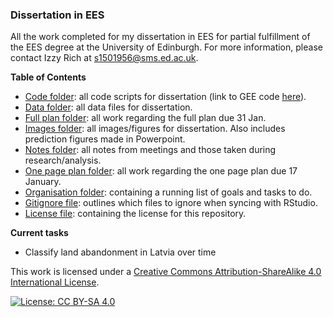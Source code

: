 ### Dissertation in EES

All the work completed for my dissertation in EES for partial fulfillment of the EES degree at the University of Edinburgh. For more information, please contact Izzy Rich at s1501956@sms.ed.ac.uk. 


**Table of Contents**
- [Code folder](/code): all code scripts for dissertation (link to GEE code [here](https://code.earthengine.google.com/?accept_repo=users/izzyrich/dissertation_work)).
- [Data folder](/data): all data files for dissertation.
- [Full plan folder](/full_plan): all work regarding the full plan due 31 Jan.
- [Images folder](/images): all images/figures for dissertation. Also includes prediction figures made in Powerpoint.
- [Notes folder](/notes): all notes from meetings and those taken during research/analysis.
- [One page plan folder](/one_page_plan): all work regarding the one page plan due 17 January.
- [Organisation folder](/organisation): containing a running list of goals and tasks to do.
- [Gitignore file](/.gitignore): outlines which files to ignore when syncing with RStudio.
- [License file](/license.txt): containing the license for this repository.

**Current tasks**
- Classify land abandonment in Latvia over time

This work is licensed under a [Creative Commons Attribution-ShareAlike 4.0 International License](https://creativecommons.org/licenses/by-sa/4.0/).

[![License: CC BY-SA 4.0](https://licensebuttons.net/l/by-sa/4.0/80x15.png)](https://creativecommons.org/licenses/by-sa/4.0/)
